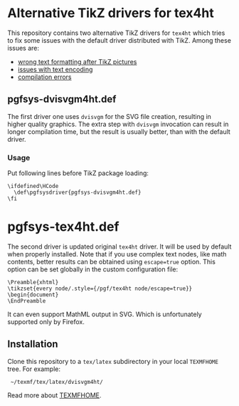 # Alternative TikZ drivers for tex4ht

This repository contains two alternative TikZ drivers for `tex4ht` which tries to fix some issues with the default driver distributed with TikZ. Among these issues are:

- [wrong text formatting after TikZ pictures](https://tex.stackexchange.com/q/257559/2891)
- [issues with text encoding](https://tex.stackexchange.com/q/390592/2891)
- [compilation errors](https://tex.stackexchange.com/q/386757/2891)



## pgfsys-dvisvgm4ht.def

The first driver one uses `dvisvgm` for the SVG file creation, resulting in higher quality graphics. The extra step with `dvisvgm` invocation can result in longer compilation time, but the result is usually better, than with the default driver.

### Usage

Put following lines before TikZ package loading:

    \ifdefined\HCode
      \def\pgfsysdriver{pgfsys-dvisvgm4ht.def}
    \fi 

# pgfsys-tex4ht.def

The second driver is updated original `tex4ht` driver. It will be used by default when properly installed. Note that if you use complex text nodes, like math contents, better results can be obtained using `escape=true` option. This option can be set globally in the custom configuration file:

    \Preamble{xhtml}
    \tikzset{every node/.style={/pgf/tex4ht node/escape=true}}
    \begin{document}
    \EndPreamble

It can even support MathML output in SVG. Which is unfortunately supported only by Firefox. 


## Installation

Clone this repository to a `tex/latex` subdirectory in your local `TEXMFHOME` tree. For example:

     ~/texmf/tex/latex/dvisvgm4ht/

Read more about [TEXMFHOME](https://tex.stackexchange.com/a/271545/2891).
